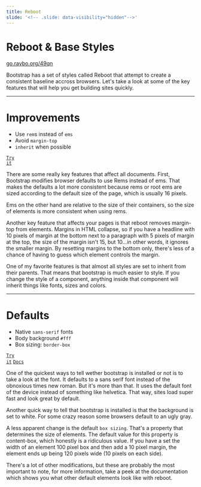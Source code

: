 ```yaml
---
title: Reboot
slide: '<!-- .slide: data-visibility="hidden"-->'
---
```


<!-- .slide: data-state="layout-title" class="bg-dark"-->

# Reboot & Base Styles

<div class="slide-link"><a href="https://go.raybo.org/49qn"><i class="fab fa-slideshare"></i> go.raybo.org/49qn</a></div>

> >

Bootstrap has a set of styles called Reboot that attempt to create a consistent baseline accross browsers. Let's take a look at some of the key features that will help you get building sites quickly.

---

# Improvements

- Use `rem`s instead of `ems`
- Avoid `margin-top`
- `inherit` when possible

<a href="https://codepen.io/planetoftheweb/pen/ExZmZgP" target="_blank"><code class="code-royal">Try it</code></a>

> >

There are some really key features that affect all documents. First, Bootstrap modifies browser defaults to use Rems instead of ems. That makes the defaults a lot more consistent because rems or root ems are sized according to the default size of the page, which is usually 16 pixels.

Ems on the other hand are relative to the size of their containers, so the size of elements is more consistent when using rems.

Another key feature that affects your pages is that reboot removes margin-top from elements. Margins in HTML collapse, so if you have a headline with 10 pixels of margin at the bottom next to a paragraph with 5 pixels of margin at the top, the size of the margin isn't 15, but 10...in other words, it ignores the smaller margin. By resetting margins to the bottom only, there's less of a chance of having to guess which element controls the margin.

One of my favorite features is that almost all styles are set to inherit from their parents. That means that bootstrap is much easier to style. If you change the style of a component, anything inside that component will inherit things like fonts, sizes and colors.

---

# Defaults

- Native `sans-serif` fonts
- Body background `#fff`
- Box sizing: `border-box`

<a href="https://codepen.io/planetoftheweb/pen/QWdvdpo?editors=1000" target="_blank"><code class="code-royal">Try it</code></a> <a href="https://getbootstrap.com/docs/5.0/content/reboot/" target="_blank"><code class="code-exciting">Docs</code></a>

> >

One of the quickest ways to tell wether bootstrap is installed or not is to take a look at the font. It defaults to a sans serif font instead of the obnoxious times new roman. But it's more than that. It uses the default font of the device instead of something like helvetica. That way, sites load super fast and look great by default.

Another quick way to tell that bootstrap is installed is that the background is set to white. For some crazy reason some browsers default to an ugly gray.

A less apparent change is the default `box sizing`. That's a property that determines the size of elements. The default value for this property is content-box, which honestly is a ridiculous value. If you have a set the width of an element 100 pixel box and then add a 10 pixel margin, the element ends up being 120 pixels wide (10 pixels on each side).

There's a lot of other modifications, but these are probably the most important to note, for more information, take a peek at the documentation which shows you what other default elements look like with reboot.
